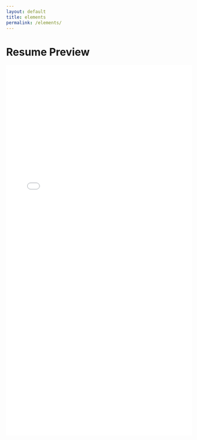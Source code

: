 ```yaml
---
layout: default
title: elements
permalink: /elements/
---
```



<h1> Resume Preview</h1>

<embed src="{{ '/assets/resume1.pdf' | relative_url }}" type="application/pdf" width="100%" height="1000px" />
